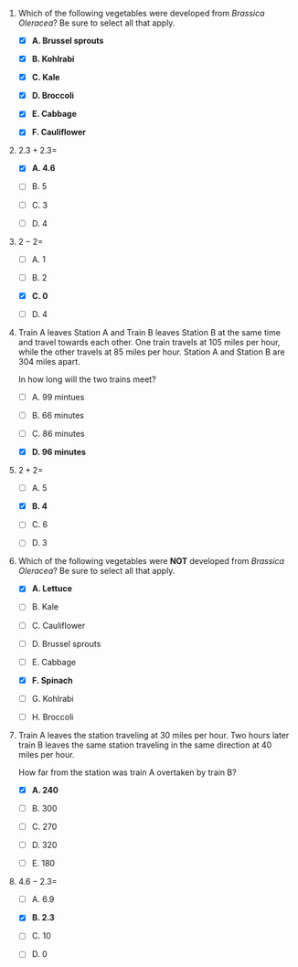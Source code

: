 1. Which of the following vegetables were developed from *Brassica Oleracea*?
   Be sure to select all that apply.

    * [X] **A. Brussel sprouts**

    * [X] **B. Kohlrabi**

    * [X] **C. Kale**

    * [X] **D. Broccoli**

    * [X] **E. Cabbage**

    * [X] **F. Cauliflower**

2. $2.3 + 2.3 =$

    * [X] **A. $4.6$**

    * [ ] B. $5$

    * [ ] C. $3$

    * [ ] D. $4$

3. $2 - 2 =$

    * [ ] A. $1$

    * [ ] B. $2$

    * [X] **C. $0$**

    * [ ] D. $4$

4. Train A leaves Station A and Train B leaves Station B at the same time and travel towards each other.
   One train travels at 105 miles per hour, while the other travels at 85 miles per hour.
   Station A and Station B are 304 miles apart.

   In how long will the two trains meet?

    * [ ] A. 99 mintues

    * [ ] B. 66 minutes

    * [ ] C. 86 minutes

    * [X] **D. 96 minutes**

5. $2 + 2 =$

    * [ ] A. $5$

    * [X] **B. $4$**

    * [ ] C. $6$

    * [ ] D. $3$

6. Which of the following vegetables were **NOT** developed from *Brassica Oleracea*?
   Be sure to select all that apply.

    * [X] **A. Lettuce**

    * [ ] B. Kale

    * [ ] C. Cauliflower

    * [ ] D. Brussel sprouts

    * [ ] E. Cabbage

    * [X] **F. Spinach**

    * [ ] G. Kohlrabi

    * [ ] H. Broccoli

7. Train A leaves the station traveling at 30 miles per hour.
   Two hours later train В leaves the same station traveling in the same direction at 40 miles per hour.

   How far from the station was train A overtaken by train B?

    * [X] **A. 240**

    * [ ] B. 300

    * [ ] C. 270

    * [ ] D. 320

    * [ ] E. 180

8. $4.6 - 2.3 =$

    * [ ] A. $6.9$

    * [X] **B. $2.3$**

    * [ ] C. $10$

    * [ ] D. $0$

